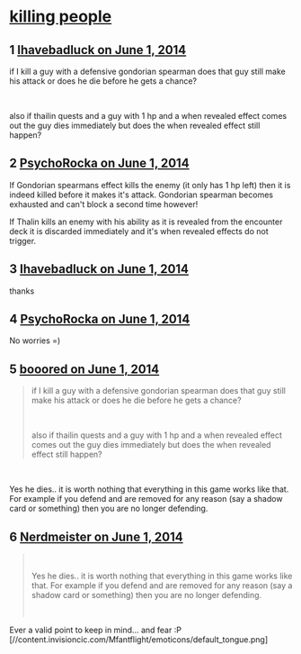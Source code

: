 # [killing people](https://community.fantasyflightgames.com/topic/107649-killing-people/)

## 1 [Ihavebadluck on June 1, 2014](https://community.fantasyflightgames.com/topic/107649-killing-people/?do=findComment&comment=1104452)

if I kill a guy with a defensive gondorian spearman does that guy still make his attack or does he die before he gets a chance?

 

also if thailin quests and a guy with 1 hp and a when revealed effect comes out the guy dies immediately but does the when revealed effect still happen?

## 2 [PsychoRocka on June 1, 2014](https://community.fantasyflightgames.com/topic/107649-killing-people/?do=findComment&comment=1104475)

If Gondorian spearmans effect kills the enemy (it only has 1 hp left) then it is indeed killed before it makes it's attack. Gondorian spearman becomes exhausted and can't block a second time however!

If Thalin kills an enemy with his ability as it is revealed from the encounter deck it is discarded immediately and it's when revealed effects do not trigger.

## 3 [Ihavebadluck on June 1, 2014](https://community.fantasyflightgames.com/topic/107649-killing-people/?do=findComment&comment=1104490)

thanks

## 4 [PsychoRocka on June 1, 2014](https://community.fantasyflightgames.com/topic/107649-killing-people/?do=findComment&comment=1104500)

No worries =)

## 5 [booored on June 1, 2014](https://community.fantasyflightgames.com/topic/107649-killing-people/?do=findComment&comment=1104507)

> if I kill a guy with a defensive gondorian spearman does that guy still make his attack or does he die before he gets a chance?
> 
>  
> 
> also if thailin quests and a guy with 1 hp and a when revealed effect comes out the guy dies immediately but does the when revealed effect still happen?

 

Yes he dies.. it is worth nothing that everything in this game works like that. For example if you defend and are removed for any reason (say a shadow card or something) then you are no longer defending.

## 6 [Nerdmeister on June 1, 2014](https://community.fantasyflightgames.com/topic/107649-killing-people/?do=findComment&comment=1104671)

>  
> 
> Yes he dies.. it is worth nothing that everything in this game works like that. For example if you defend and are removed for any reason (say a shadow card or something) then you are no longer defending.
> 
>  

Ever a valid point to keep in mind... and fear :P [//content.invisioncic.com/Mfantflight/emoticons/default_tongue.png] 

